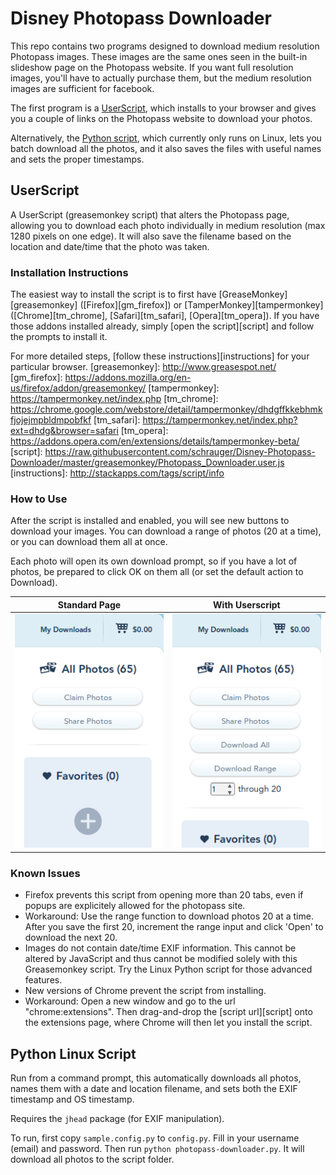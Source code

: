 # Disney Photopass Downloader
[logo]: https://raw.githubusercontent.com/schrauger/Disney-Photopass-Downloader/master/images/logo_rectangle_64.png
This repo contains two programs designed to download medium resolution Photopass images. These images are the same ones seen in the built-in slideshow page on the Photopass website. If you want full resolution images, you'll have to actually purchase them, but the medium resolution images are sufficient for facebook.

The first program is a [UserScript](#userscript), which installs to your browser and gives you a couple of links on the Photopass website to download your photos.

Alternatively, the [Python script](#python-linux-script), which currently only runs on Linux, lets you batch download all the photos, and it also saves the files with useful names and sets the proper timestamps.

## UserScript
A UserScript (greasemonkey script) that alters the Photopass page, allowing you to download each photo individually in medium resolution (max 1280 pixels on one edge). It will also save the filename based on the location and date/time that the photo was taken.

### Installation Instructions
The easiest way to install the script is to first have [GreaseMonkey][greasemonkey] ([Firefox][gm_firefox]) or [TamperMonkey][tampermonkey] ([Chrome][tm_chrome], [Safari][tm_safari], [Opera][tm_opera]). If you have those addons installed already, simply [open the script][script] and follow the prompts to install it.

For more detailed steps, [follow these instructions][instructions] for your particular browser.
[greasemonkey]: http://www.greasespot.net/
[gm_firefox]: https://addons.mozilla.org/en-us/firefox/addon/greasemonkey/
[tampermonkey]: https://tampermonkey.net/index.php
[tm_chrome]: https://chrome.google.com/webstore/detail/tampermonkey/dhdgffkkebhmkfjojejmpbldmpobfkf
[tm_safari]: https://tampermonkey.net/index.php?ext=dhdg&browser=safari
[tm_opera]: https://addons.opera.com/en/extensions/details/tampermonkey-beta/
[script]: https://raw.githubusercontent.com/schrauger/Disney-Photopass-Downloader/master/greasemonkey/Photopass_Downloader.user.js
[instructions]: http://stackapps.com/tags/script/info

### How to Use
After the script is installed and enabled, you will see new buttons to download your images. You can download a range of photos (20 at a time), or you can download them all at once.

Each photo will open its own download prompt, so if you have a lot of photos, be prepared to click OK on them all (or set the default action to Download).

| Standard Page  | With Userscript  |
|---|---|
|![Before][before]|![After][after] |

[before]: /images/without_script.png?raw=true "Before script is installed"
[after]: /images/with_script.png?raw=true "After script is installed"

### Known Issues
* Firefox prevents this script from opening more than 20 tabs, even if popups are explicitely allowed for the photopass site.
 * Workaround: Use the range function to download photos 20 at a time. After you save the first 20, increment the range input and click 'Open' to download the next 20.
* Images do not contain date/time EXIF information. This cannot be altered by JavaScript and thus cannot be modified solely with this Greasemonkey script. Try the Linux Python script for those advanced features.
* New versions of Chrome prevent the script from installing.
 * Workaround: Open a new window and go to the url "chrome:extensions". Then drag-and-drop the [script url][script] onto the extensions page, where Chrome will then let you install the script.

## Python Linux Script
Run from a command prompt, this automatically downloads all photos, names them with a date and location filename, and sets both the EXIF timestamp and OS timestamp.

Requires the `jhead` package (for EXIF manipulation).

To run, first copy `sample.config.py` to `config.py`. Fill in your username (email) and password. Then run `python photopass-downloader.py`. It will download all photos to the script folder.
